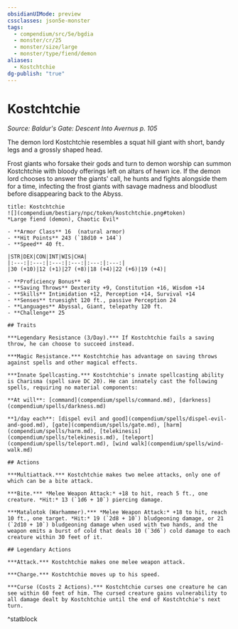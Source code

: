 ```yaml
---
obsidianUIMode: preview
cssclasses: json5e-monster
tags:
  - compendium/src/5e/bgdia
  - monster/cr/25
  - monster/size/large
  - monster/type/fiend/demon
aliases:
  - Kostchtchie
dg-publish: "true"
---
```

# Kostchtchie
*Source: Baldur's Gate: Descent Into Avernus p. 105*  

The demon lord Kostchtchie resembles a squat hill giant with short, bandy legs and a grossly shaped head.

Frost giants who forsake their gods and turn to demon worship can summon Kostchtchie with bloody offerings left on altars of hewn ice. If the demon lord chooses to answer the giants' call, he hunts and fights alongside them for a time, infecting the frost giants with savage madness and bloodlust before disappearing back to the Abyss.

```ad-statblock
title: Kostchtchie
![](compendium/bestiary/npc/token/kostchtchie.png#token)
*Large fiend (demon), Chaotic Evil*

- **Armor Class** 16  (natural armor)
- **Hit Points** 243 (`18d10 + 144`)
- **Speed** 40 ft.

|STR|DEX|CON|INT|WIS|CHA|
|:---:|:---:|:---:|:---:|:---:|:---:|
|30 (+10)|12 (+1)|27 (+8)|18 (+4)|22 (+6)|19 (+4)|

- **Proficiency Bonus** +8
- **Saving Throws** Dexterity +9, Constitution +16, Wisdom +14
- **Skills** Intimidation +12, Perception +14, Survival +14
- **Senses** truesight 120 ft., passive Perception 24
- **Languages** Abyssal, Giant, telepathy 120 ft.
- **Challenge** 25

## Traits

***Legendary Resistance (3/Day).*** If Kostchtchie fails a saving throw, he can choose to succeed instead.

***Magic Resistance.*** Kostchtchie has advantage on saving throws against spells and other magical effects.

***Innate Spellcasting.*** Kostchtchie's innate spellcasting ability is Charisma (spell save DC 20). He can innately cast the following spells, requiring no material components:

**At will**: [command](compendium/spells/command.md), [darkness](compendium/spells/darkness.md)

**1/day each**: [dispel evil and good](compendium/spells/dispel-evil-and-good.md), [gate](compendium/spells/gate.md), [harm](compendium/spells/harm.md), [telekinesis](compendium/spells/telekinesis.md), [teleport](compendium/spells/teleport.md), [wind walk](compendium/spells/wind-walk.md)

## Actions

***Multiattack.*** Kostchtchie makes two melee attacks, only one of which can be a bite attack.

***Bite.*** *Melee Weapon Attack:* +18 to hit, reach 5 ft., one creature. *Hit:* 13 (`1d6 + 10`) piercing damage.

***Matalotok (Warhammer).*** *Melee Weapon Attack:* +18 to hit, reach 10 ft., one target. *Hit:* 19 (`2d8 + 10`) bludgeoning damage, or 21 (`2d10 + 10`) bludgeoning damage when used with two hands, and the weapon emits a burst of cold that deals 10 (`3d6`) cold damage to each creature within 30 feet of it.

## Legendary Actions

***Attack.*** Kostchtchie makes one melee weapon attack.

***Charge.*** Kostchtchie moves up to his speed.

***Curse (Costs 2 Actions).*** Kostchtchie curses one creature he can see within 60 feet of him. The cursed creature gains vulnerability to all damage dealt by Kostchtchie until the end of Kostchtchie's next turn.
```
^statblock